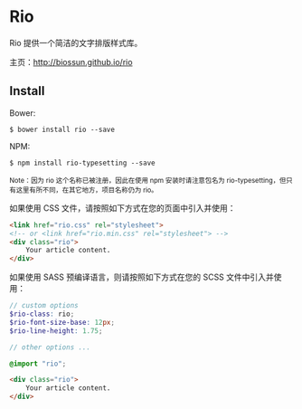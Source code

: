 Rio
====

Rio 提供一个简洁的文字排版样式库。

主页：http://biossun.github.io/rio


Install
-------

Bower:

```shell
$ bower install rio --save
```

NPM:

```shell
$ npm install rio-typesetting --save
```

<small>Note：因为 rio 这个名称已被注册，因此在使用 npm 安装时请注意包名为 rio-typesetting，但只有这里有所不同，在其它地方，项目名称仍为 rio。</small>


如果使用 CSS 文件，请按照如下方式在您的页面中引入并使用：

```html
<link href="rio.css" rel="stylesheet">
<!-- or <link href="rio.min.css" rel="stylesheet"> -->
<div class="rio">
    Your article content.
</div>
```

如果使用 SASS 预编译语言，则请按照如下方式在您的 SCSS 文件中引入并使用：

```scss
// custom options
$rio-class: rio;
$rio-font-size-base: 12px;
$rio-line-height: 1.75;

// other options ...

@import "rio";
```

```html
<div class="rio">
    Your article content.
</div>
```
